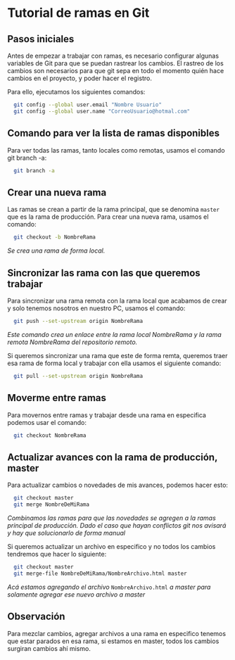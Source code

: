 # Tutorial de ramas en Git

## Pasos iniciales
Antes de empezar a trabajar con ramas, es necesario configurar algunas variables de Git para que se puedan rastrear los cambios. El rastreo de los cambios son necesarios para que git sepa en todo el momento quién hace cambios en el proyecto, y poder hacer el registro.

Para ello, ejecutamos los siguientes comandos:

```bash
  git config --global user.email "Nombre Usuario"
  git config --global user.name "CorreoUsuario@hotmal.com"
```

## Comando para ver la lista de ramas disponibles
Para ver todas las ramas, tanto locales como remotas, usamos el comando git branch -a:

```bash
  git branch -a
```

## Crear una nueva rama
Las ramas se crean a partir de la rama principal, que se denomina `master` que es la rama de producción. Para crear una nueva rama, usamos el comando:

```bash
  git checkout -b NombreRama 
```
*Se crea una rama de forma local.*

## Sincronizar las rama con las que queremos trabajar
Para sincronizar una rama remota con la rama local que acabamos de crear y solo tenemos nosotros en nuestro PC, usamos el comando:

```bash
  git push --set-upstream origin NombreRama
```
*Este comando crea un enlace entre la rama local NombreRama y la rama remota NombreRama del repositorio remoto.*

Si queremos sincronizar una rama que este de forma remta, queremos traer esa rama de forma local y trabajar con ella usamos el siguiente comando:

```bash
  git pull --set-upstream origin NombreRama
```

## Moverme entre ramas
Para movernos entre ramas y trabajar desde una rama en especifica podemos usar el comando:

```bash
  git checkout NombreRama
```

## Actualizar avances con la rama de producción, master

Para actualizar cambios o novedades de mis avances, podemos hacer esto:

```bash
  git checkout master
  git merge NombreDeMiRama
```

*Combinamos las ramas para que las novedades se agregen a la ramas principal de producción. Dado el caso que hayan conflictos git nos avisará y hay que solucionarlo de forma manual*

Si queremos actualizar un archivo en especifico y no todos los cambios tendremos que hacer lo siguiente:

```bash
  git checkout master
  git merge-file NombreDeMiRama/NombreArchivo.html master
```

*Acá estamos agregando el archivo* `NombreArchivo.html` *a master para solamente agregar ese nuevo archivo a master*

## Observación

Para mezclar cambios, agregar archivos a una rama en especifico tenemos que estar parados en esa rama, si estamos en master, todos los cambios surgiran cambios ahí mismo.
